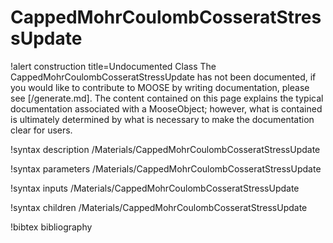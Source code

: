 <!-- MOOSE Documentation Stub: Remove this when content is added. -->

# CappedMohrCoulombCosseratStressUpdate

!alert construction title=Undocumented Class
The CappedMohrCoulombCosseratStressUpdate has not been documented, if you would like to contribute to MOOSE by
writing documentation, please see [/generate.md]. The content contained on this page explains
the typical documentation associated with a MooseObject; however, what is contained is ultimately
determined by what is necessary to make the documentation clear for users.

!syntax description /Materials/CappedMohrCoulombCosseratStressUpdate

!syntax parameters /Materials/CappedMohrCoulombCosseratStressUpdate

!syntax inputs /Materials/CappedMohrCoulombCosseratStressUpdate

!syntax children /Materials/CappedMohrCoulombCosseratStressUpdate

!bibtex bibliography
